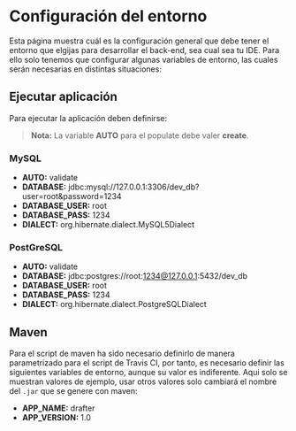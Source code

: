 # Configuración del entorno
Esta página muestra cuál es la configuración general que debe tener el entorno que elgijas para desarrollar el back-end, sea cual sea tu IDE. Para ello solo tenemos que configurar algunas variables de entorno, las cuales serán necesarias en distintas situaciones:

## Ejecutar aplicación
Para ejecutar la aplicación deben definirse:

> **Nota:** La variable **AUTO** para el populate debe valer **create**.

### MySQL
* **AUTO:** validate
* **DATABASE:** jdbc:mysql://127.0.0.1:3306/dev_db?user=root&password=1234
* **DATABASE_USER:** root
* **DATABASE_PASS:** 1234
* **DIALECT:** org.hibernate.dialect.MySQL5Dialect

### PostGreSQL
* **AUTO:** validate
* **DATABASE:** jdbc:postgres://root:1234@127.0.0.1:5432/dev_db
* **DATABASE_USER:** root
* **DATABASE_PASS:** 1234
* **DIALECT:** org.hibernate.dialect.PostgreSQLDialect

## Maven
Para el script de maven ha sido necesario definirlo de manera parametrizado para el script de Travis CI, por tanto, es necesario definir las siguientes variables de entorno, aunque su valor es indiferente. Aqui solo se muestran valores de ejemplo, usar otros valores solo cambiará el nombre del `.jar` que se genere con maven:
* **APP_NAME:** drafter
* **APP_VERSION:** 1.0
